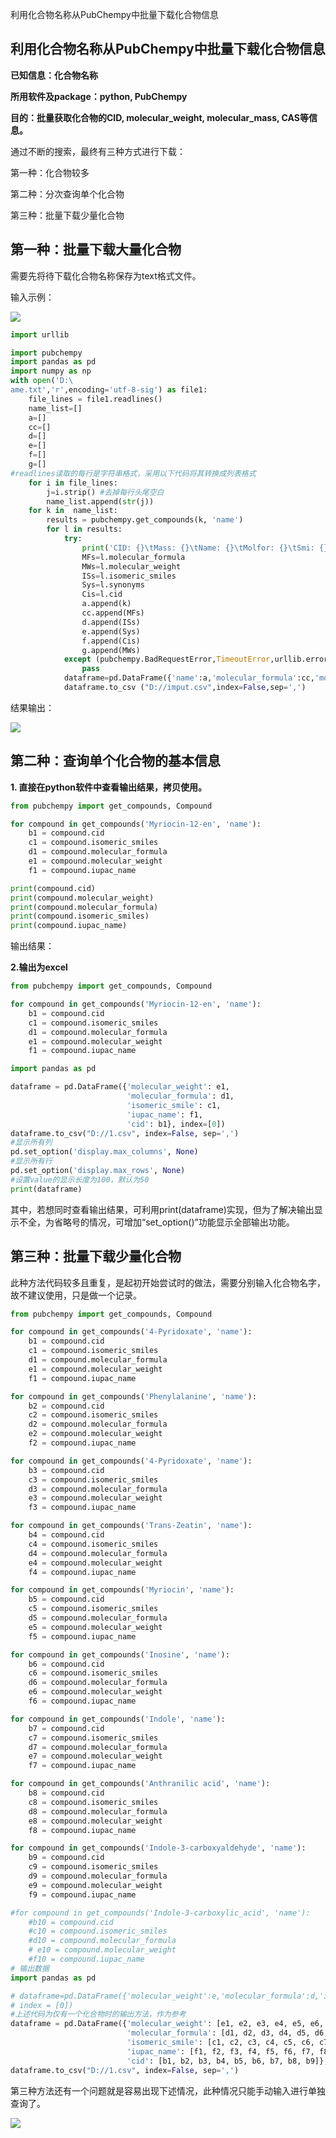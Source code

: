 利用化合物名称从PubChempy中批量下载化合物信息

## **利用化合物名称从PubChempy中批量下载化合物信息**

**已知信息：化合物名称**

**所用软件及package：python, PubChempy**

**目的：批量获取化合物的CID, molecular_weight, molecular_mass, CAS等信息。**

通过不断的搜索，最终有三种方式进行下载：

 第一种：化合物较多

 第二种：分次查询单个化合物

 第三种：批量下载少量化合物

## 第一种：批量下载大量化合物

需要先将待下载化合物名称保存为text格式文件。

 输入示例：

![](https://fjjwhjwd3p.feishu.cn/space/api/box/stream/download/asynccode/?code=ZmUxODgxZDMxMjg4NzMxYTFjYWU1MmFlYTE5ZTQ5ZjVfaTYwRHJCdDY0MnVYYWthOE81MFBVbXRwRHpYREFRbFBfVG9rZW46Ym94Y25nQlFzZjhXUlVLQmZ3TnlCSTczVFRiXzE2NTM0MDk3Mjk6MTY1MzQxMzMyOV9WNA)

```Python
import urllib

import pubchempy
import pandas as pd
import numpy as np
with open('D:\
ame.txt','r',encoding='utf-8-sig') as file1:
    file_lines = file1.readlines()
    name_list=[]
    a=[]
    cc=[]
    d=[]
    e=[]
    f=[]
    g=[]
#readlines读取的每行是字符串格式，采用以下代码将其转换成列表格式
    for i in file_lines:
        j=i.strip() #去掉每行头尾空白
        name_list.append(str(j))
    for k in  name_list:
        results = pubchempy.get_compounds(k, 'name')
        for l in results:
            try:
                print('CID: {}\tMass: {}\tName: {}\tMolfor: {}\tSmi: {}\tSyn: {}'.format(l.cid,l.exact_mass,l.iupac_name,l.molecular_formula,l.isomeric_smiles,l.synonyms))
                MFs=l.molecular_formula
                MWs=l.molecular_weight
                ISs=l.isomeric_smiles
                Sys=l.synonyms
                Cis=l.cid
                a.append(k)
                cc.append(MFs)
                d.append(ISs)
                e.append(Sys)
                f.append(Cis)
                g.append(MWs)
            except (pubchempy.BadRequestError,TimeoutError,urllib.error.URLError,ValueError):
                pass
            dataframe=pd.DataFrame({'name':a,'molecular_formula':cc,'molecular_weight':g,'smiles':d,'synonyms':e,'cid':f})
            dataframe.to_csv ("D://imput.csv",index=False,sep=',')
```

结果输出：

![](https://fjjwhjwd3p.feishu.cn/space/api/box/stream/download/asynccode/?code=M2M3Yzk1ZWVjNzYwMzdjOGRlODM1NWNjZDgxODhhMmVfNzkyS0o3U3JuRU9laXhqU1oyWVNDUUhUUGZ2MTE0M3dfVG9rZW46Ym94Y25QdzR1Q2dNcGY1akROUHg2aHd6YWxFXzE2NTM0MDk3Mjk6MTY1MzQxMzMyOV9WNA)

## 第二种：查询单个化合物的基本信息

**1. 直接在python软件中查看输出结果，拷贝使用。**

```Python
from pubchempy import get_compounds, Compound

for compound in get_compounds('Myriocin-12-en', 'name'):
    b1 = compound.cid
    c1 = compound.isomeric_smiles
    d1 = compound.molecular_formula
    e1 = compound.molecular_weight
    f1 = compound.iupac_name

print(compound.cid)
print(compound.molecular_weight)
print(compound.molecular_formula)
print(compound.isomeric_smiles)
print(compound.iupac_name)
```

输出结果：

**2.输出为excel**

```Python
from pubchempy import get_compounds, Compound

for compound in get_compounds('Myriocin-12-en', 'name'):
    b1 = compound.cid
    c1 = compound.isomeric_smiles
    d1 = compound.molecular_formula
    e1 = compound.molecular_weight
    f1 = compound.iupac_name

import pandas as pd

dataframe = pd.DataFrame({'molecular_weight': e1,
                          'molecular_formula': d1,
                          'isomeric_smile': c1,
                          'iupac_name': f1,
                          'cid': b1}, index=[0])
dataframe.to_csv("D://1.csv", index=False, sep=',')
#显示所有列
pd.set_option('display.max_columns', None)
#显示所有行
pd.set_option('display.max_rows', None)
#设置value的显示长度为100，默认为50
print(dataframe)
```

其中，若想同时查看输出结果，可利用print(dataframe)实现，但为了解决输出显示不全，为省略号的情况，可增加“set_option()”功能显示全部输出功能。

## 第三种：批量下载少量化合物

此种方法代码较多且重复，是起初开始尝试时的做法，需要分别输入化合物名字，故不建议使用，只是做一个记录。

```Python
from pubchempy import get_compounds, Compound

for compound in get_compounds('4-Pyridoxate', 'name'):
    b1 = compound.cid
    c1 = compound.isomeric_smiles
    d1 = compound.molecular_formula
    e1 = compound.molecular_weight
    f1 = compound.iupac_name

for compound in get_compounds('Phenylalanine', 'name'):
    b2 = compound.cid
    c2 = compound.isomeric_smiles
    d2 = compound.molecular_formula
    e2 = compound.molecular_weight
    f2 = compound.iupac_name

for compound in get_compounds('4-Pyridoxate', 'name'):
    b3 = compound.cid
    c3 = compound.isomeric_smiles
    d3 = compound.molecular_formula
    e3 = compound.molecular_weight
    f3 = compound.iupac_name

for compound in get_compounds('Trans-Zeatin', 'name'):
    b4 = compound.cid
    c4 = compound.isomeric_smiles
    d4 = compound.molecular_formula
    e4 = compound.molecular_weight
    f4 = compound.iupac_name

for compound in get_compounds('Myriocin', 'name'):
    b5 = compound.cid
    c5 = compound.isomeric_smiles
    d5 = compound.molecular_formula
    e5 = compound.molecular_weight
    f5 = compound.iupac_name

for compound in get_compounds('Inosine', 'name'):
    b6 = compound.cid
    c6 = compound.isomeric_smiles
    d6 = compound.molecular_formula
    e6 = compound.molecular_weight
    f6 = compound.iupac_name

for compound in get_compounds('Indole', 'name'):
    b7 = compound.cid
    c7 = compound.isomeric_smiles
    d7 = compound.molecular_formula
    e7 = compound.molecular_weight
    f7 = compound.iupac_name

for compound in get_compounds('Anthranilic acid', 'name'):
    b8 = compound.cid
    c8 = compound.isomeric_smiles
    d8 = compound.molecular_formula
    e8 = compound.molecular_weight
    f8 = compound.iupac_name

for compound in get_compounds('Indole-3-carboxyaldehyde', 'name'):
    b9 = compound.cid
    c9 = compound.isomeric_smiles
    d9 = compound.molecular_formula
    e9 = compound.molecular_weight
    f9 = compound.iupac_name

#for compound in get_compounds('Indole-3-carboxylic_acid', 'name'):
    #b10 = compound.cid
    #c10 = compound.isomeric_smiles
    #d10 = compound.molecular_formula
    # e10 = compound.molecular_weight
    #f10 = compound.iupac_name
# 输出数据
import pandas as pd

# dataframe=pd.DataFrame({'molecular_weight':e,'molecular_formula':d,'isomeric_smile':c,'iupac_name':f,'cid':b},
# index = [0])
#上述代码为仅有一个化合物时的输出方法，作为参考
dataframe = pd.DataFrame({'molecular_weight': [e1, e2, e3, e4, e5, e6, e7, e8, e9],
                          'molecular_formula': [d1, d2, d3, d4, d5, d6, d7, d8, d9],
                          'isomeric_smile': [c1, c2, c3, c4, c5, c6, c7, c8, c9],
                          'iupac_name': [f1, f2, f3, f4, f5, f6, f7, f8, f9],
                          'cid': [b1, b2, b3, b4, b5, b6, b7, b8, b9]}, index=[1, 2, 3, 4, 5, 6, 7, 8, 9])
dataframe.to_csv("D://1.csv", index=False, sep=',')
```

第三种方法还有一个问题就是容易出现下述情况，此种情况只能手动输入进行单独查询了。

![](https://fjjwhjwd3p.feishu.cn/space/api/box/stream/download/asynccode/?code=YTFmNDhkNDRkNzM2MThjODA5MTJhYzU5MjhhNWE5ODZfeU5XaHdTZkhVUUk2WjBGbHJTZkRqMEFwbFJJMVpENDNfVG9rZW46Ym94Y24xSllUTkdVenZUMWZIN1VkbThDZWZjXzE2NTM0MDk3Mjk6MTY1MzQxMzMyOV9WNA)

